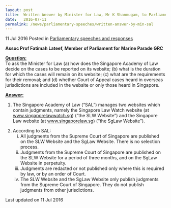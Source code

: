 ```yaml
---
layout: post
title:  Written Answer by Minister for Law, Mr K Shanmugam, to Parliamentary Question on cases reported on the Singapore Academy of Law website
date:   2016-07-11
permalink: /news/parliamentary-speeches/written-answer-by-min-sal
---
```


11 Jul 2016 Posted in [Parliamentary speeches and responses](/news/parliamentary-speeches) 

**Assoc Prof Fatimah Lateef, Member of Parliament for Marine Parade GRC**

**<u>Question: </u>**  
To ask the Minister for Law (a) how does the Singapore Academy of Law decide on the cases to be reported on its website; (b) what is the duration for which the cases will remain on its website; (c) what are the requirements for their removal; and (d) whether Court of Appeal cases heard in overseas jurisdictions are included in the website or only those heard in Singapore.

**<u>Answer:</u>**

1. The Singapore Academy of Law (“SAL”) manages two websites which contain judgments, namely the Singapore Law Watch website (at www.singaporelawwatch.sg) (“the SLW Website”) and the Singapore Law website (at www.singaporelaw.sg) (“the SgLaw Website”).

<ol start="2">
<li>  According to SAL:
<ol style="list-style-type: lower-roman">
<li> All judgments from the Supreme Court of Singapore are published on the SLW Website and the SgLaw Website. There is no selection process.</li>
<li>Judgments from the Supreme Court of Singapore are published on the SLW Website for a period of three months, and on the SgLaw Website in perpetuity. </li>
<li>Judgments are redacted or not published only where this is required by law, or by an order of Court. </li>
<li>The SLW Website and the SgLaw Website only publish judgments from the Supreme Court of Singapore. They do not publish judgments from other jurisdictions. </li>

</ol>

</li>
</ol>


<p class="right-side-updated">Last updated on 11 Jul 2016</p> 



